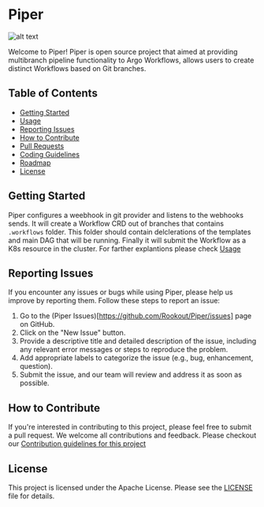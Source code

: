 # Piper
![alt text](https://www.rookout.com/wp-content/uploads/2022/10/ArgoPipeline_1.0_Hero.png.webp?raw=true)

Welcome to Piper! Piper is open source project that aimed at providing multibranch pipeline functionality to Argo Workflows, allows users to create distinct Workflows based on Git branches.

## Table of Contents

- [Getting Started](#getting-started)
- [Usage](docs/usage.md)
- [Reporting Issues](#reporting-issues)
- [How to Contribute](docs/CONTRIBUTING.md#how-to-contribute)
- [Pull Requests](docs/CONTRIBUTING.md#pull-requests)
- [Coding Guidelines](docs/CONTRIBUTING.md#coding-guidelines)
- [Roadmap](docs/roadmap.md)
- [License](#license)

## Getting Started

Piper configures a weebhook in git provider and listens to the webhooks sends. It will create a Workflow CRD out of branches that contains `.workflows` folder. This folder should contain delclerations of the templates and main DAG that will be running. Finally it will submit the Workflow as a K8s resource in the cluster. For farther explantions please check [Usage](docs/usage.md)

## Reporting Issues

If you encounter any issues or bugs while using Piper, please help us improve by reporting them. Follow these steps to report an issue:

1. Go to the (Piper Issues)[https://github.com/Rookout/Piper/issues] page on GitHub.
2. Click on the "New Issue" button.
3. Provide a descriptive title and detailed description of the issue, including any relevant error messages or steps to reproduce the problem.
4. Add appropriate labels to categorize the issue (e.g., bug, enhancement, question).
5. Submit the issue, and our team will review and address it as soon as possible.


## How to Contribute

If you're interested in contributing to this project, please feel free to submit a pull request. We welcome all contributions and feedback.
Please checkout our [Contribution guidelines for this project](docs/CONTRIBUTING.md)

## License

This project is licensed under the Apache License. Please see the [LICENSE](LICENSE) file for details.



